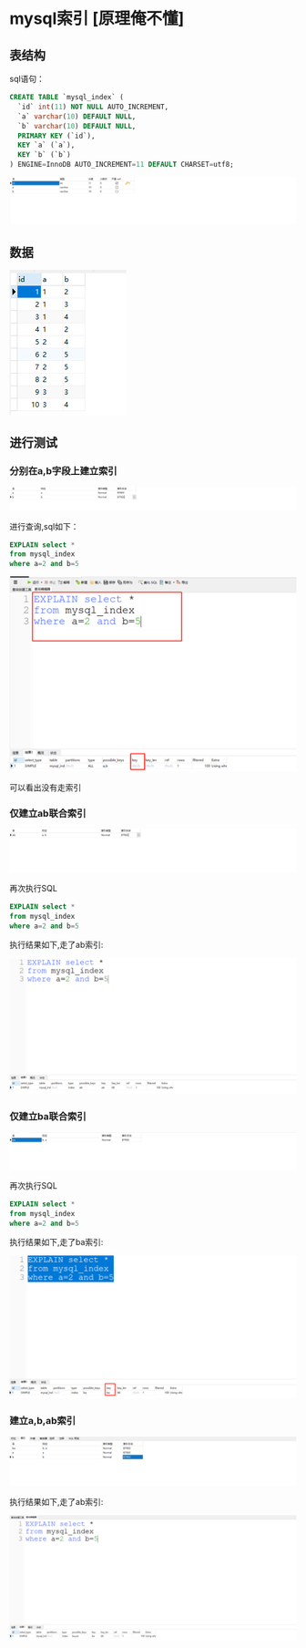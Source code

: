 

# mysql索引 [原理俺不懂]

## 表结构

sql语句：

```sql
CREATE TABLE `mysql_index` (
  `id` int(11) NOT NULL AUTO_INCREMENT,
  `a` varchar(10) DEFAULT NULL,
  `b` varchar(10) DEFAULT NULL,
  PRIMARY KEY (`id`),
  KEY `a` (`a`),
  KEY `b` (`b`)
) ENGINE=InnoDB AUTO_INCREMENT=11 DEFAULT CHARSET=utf8;
```



![image-20210915164520548](.\images\mysqlindex001.png)


## 数据

![image-20210915164846734](.\images\mysqlindex003.png)

## 进行测试

### 分别在a,b字段上建立索引

![image-20210915164706757](.\images\mysqlindex002.png)


进行查询,sql如下：

```sql
EXPLAIN select *
from mysql_index
where a=2 and b=5
```



![image-20210915190928743](.\images\mysqlindex004.png)

可以看出没有走索引



### 仅建立ab联合索引

![image-20210915192437240](.\images\mysqlindex005.png)

再次执行SQL

```SQL
EXPLAIN select *
from mysql_index
where a=2 and b=5
```

执行结果如下,走了ab索引:

![image-20210915192604980](.\images\mysqlindex006.png)



### 仅建立ba联合索引

![image-20210915192437240](.\images\mysqlindex007.png)

再次执行SQL

```SQL
EXPLAIN select *
from mysql_index
where a=2 and b=5
```

执行结果如下,走了ba索引:

![image-20210915192437240](.\images\mysqlindex008.png)

### 建立a,b,ab索引

![image-20210915193614979](.\images\mysqlindex009.png)

执行结果如下,走了ab索引:

![image-20210915193614979](.\images\mysqlindex010.png)

